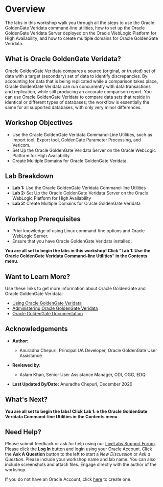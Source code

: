 # Overview                                 

The labs in this workshop walk you through all the steps to use the Oracle GoldenGate Veridata command-line utilities, how to set up the Oracle GoldenGate Veridata Server deployed on the Oracle WebLogic Platform for High Availability, and how to create multiple domains for Oracle GoldenGate Veridata.

## What is Oracle GoldenGate Veridata?
Oracle GoldenGate Veridata compares a source (original, or trusted) set of data with a target (secondary) set of data to identify discrepancies. By accounting for data that is being replicated while a comparison takes place, Oracle GoldenGate Veridata can run concurrently with data transactions and replication, while still producing an accurate comparison report. You can use Oracle GoldenGate Veridata to compare data sets that reside in identical or different types of databases; the workflow is essentially the same for all supported databases, with only very minor differences.


## Workshop Objectives
  - Use the Oracle GoldenGate Veridata Command-Line Utilities, such as Import tool, Export tool, GoldenGate Parameter Processing, and Vericom.
  - Set Up the Oracle GoldenGate Veridata Server on the Oracle WebLogic Platform for High Availability.
  - Create Multiple Domains for Oracle GoldenGate Veridata.

## Lab Breakdown
  - **Lab 1:** Use the Oracle GoldenGate Veridata Command-line Utilities
  - **Lab 2:** Set Up the Oracle GoldenGate Veridata Server on the Oracle WebLogic Platform for High Availability
  - **Lab 3:** Create Multiple Domains for Oracle GoldenGate Veridata


## Workshop Prerequisites
  * Prior knowledge of using Linux command-line options and Oracle WebLogic Server.
  * Ensure that you have Oracle GoldenGate Veridata installed.

**You are all set to begin the labs in this workshop! Click "Lab 1: Use the Oracle GoldenGate Veridata Command-line Utilities" in the Contents menu.**

## Want to Learn More?

Use these links to get more information about Oracle GoldenGate and Oracle GoldenGate Veridata:

* [Using Oracle GoldenGate Veridata](https://docs.oracle.com/en/middleware/goldengate/veridata/12.2.1.4/gvdug/intro-veridata.html#GUID-5E0D122D-913C-4307-97FB-DF815409FB14)
* [Administering Oracle GoldenGate Veridata](https://docs.oracle.com/en/middleware/goldengate/veridata/12.2.1.4/gvdad/introduction-oracle-goldengate-veridata.html#GUID-E34C2B1C-AA1D-4F62-BBB5-05AB6A913B40)
* [Oracle GoldenGate Documentation](https://docs.oracle.com/en/middleware/goldengate/core/index.html)

## Acknowledgements

* **Author:**
    + Anuradha Chepuri, Principal UA Developer, Oracle GoldenGate User Assistance
* **Reviewed by:**
    + Aslam Khan, Senior User Assistance Manager, ODI, OGG, EDQ

* **Last Updated By/Date:** Anuradha Chepuri, December 2020

## What's Next?
**You are all set to begin the labs! Click Lab 1: e the Oracle GoldenGate Veridata Command-line Utilities in the Contents menu**.

## Need Help?
Please submit feedback or ask for help using our [LiveLabs Support Forum](https://community.oracle.com/tech/developers/categories/livelabsdiscussions). Please click the **Log In** button and login using your Oracle Account. Click the **Ask A Question** button to the left to start a *New Discussion* or *Ask a Question*.  Please include your workshop name and lab name.  You can also include screenshots and attach files.  Engage directly with the author of the workshop.

If you do not have an Oracle Account, click [here](https://profile.oracle.com/myprofile/account/create-account.jspx) to create one.
